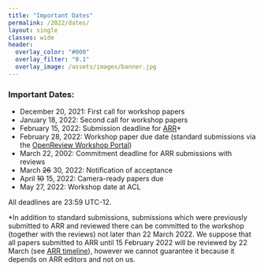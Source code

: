 ```yaml
---
title: "Important Dates"
permalink: /2022/dates/
layout: single
classes: wide
header:
  overlay_color: "#000"
  overlay_filter: "0.1"
  overlay_image: /assets/images/banner.jpg
---
```


### Important Dates:

* December 20, 2021: First call for workshop papers 
* January 18, 2022: Second call for workshop papers
* February 15, 2022: Submission deadline for [ARR](https://aclrollingreview.org/)*
* February 28, 2022: Workshop paper due date (standard submissions via the [OpenReview Workshop Portal](https://openreview.net/group?id=aclweb.org/ACL/2022/Workshop/HumEval))
* March 22, 2002: Commitment deadline for ARR submissions with reviews
* March ~~26~~ 30, 2022: Notification of acceptance 
* April ~~10~~ 15, 2022: Camera-ready papers due 
* May 27, 2022: Workshop date at ACL

All deadlines are 23:59 UTC-12.


*In addition to standard submissions, submissions which were previously submitted to ARR and reviewed there can be committed to the workshop (together with the reviews) not later than 22 March 2022. We suppose that all papers submitted to ARR until 15 February 2022 will be reviewed by 22 March (see [ARR timeline](https://aclrollingreview.org/dates)), however we cannot guarantee it because it depends on ARR editors and not on us. 
